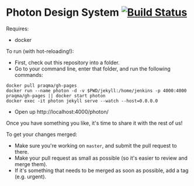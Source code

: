 # Photon Design System  [![Build Status](https://travis-ci.org/FirefoxUX/photon.svg?branch=master)](https://travis-ci.org/FirefoxUX/photon)

Requires:
* docker

To run (with hot-reloading!):
* First, check out this repository into a folder.
* Go to your command line, enter that folder, and run the following commands:
```
docker pull praqma/gh-pages
docker run --name photon -d -v $PWD/jekyll:/home/jenkins -p 4000:4000 praqma/gh-pages || docker start photon
docker exec -it photon jekyll serve --watch --host=0.0.0.0
```
* Open up http://localhost:4000/photon/

Once you have something you like, it's time to share it with the rest of us!

To get your changes merged:
* Make sure you're working on `master`, and submit the pull request to there.
* Make your pull request as small as possible (so it's easier to review and merge them).
* If it's something that needs to be merged as soon as possible, add a tag (e.g. urgent).
